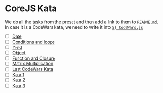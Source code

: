 # CoreJS Kata

<!-- TODO: here -->

We do all the tasks from the preset and then add a link to them to [`README.md`](./task/README.md).
In case it is a CodeWars kata, we need to write it into [`5) CodeWars.js`](../5\)%20CodeWars.js)

- [ ] [Date](./task/03-date-tasks.js)
- [ ] [Conditions and loops](./task/06-conditions-n-loops-tasks.js)
- [ ] [Yield](./task/07-yield-tasks.js)
- [ ] [Object](./task/08-objects-tasks.js)
- [ ] [Function and Closure](./task/09-functions-n-closures-tasks.js)
- [ ] [Matrix Multiplication](https://www.codewars.com/kata/matrix-multiplier)
- [ ] [Last CodeWars Kata](http://www.codewars.com/kata/functional-sql)
- [ ] [Kata 1](./task/10-katas-1-tasks.js)
- [ ] [Kata 2](./task/11-katas-2-tasks.js)
- [ ] [Kata 3](./task/12-katas-3-tasks.js)
